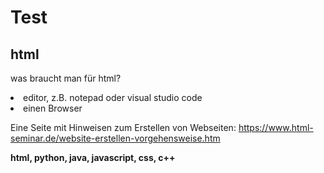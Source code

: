 # Test


<html>
<head>

</head>
<body>

<h2>html</h2>
<p>was braucht man für html?</p>
<li>editor, z.B. notepad oder visual studio code</li>
<li>einen Browser</li>
<p>Eine Seite mit Hinweisen zum Erstellen von Webseiten:
<a href="https://www.html-seminar.de/website-erstellen-vorgehensweise.htm">https://www.html-seminar.de/website-erstellen-vorgehensweise.htm</a></p>
<p> 
  <b> html, python, java, javascript, css, c++ </b>



